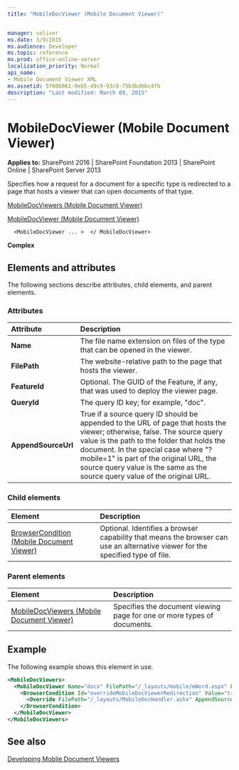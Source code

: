```yaml
---
title: "MobileDocViewer (Mobile Document Viewer)"


manager: soliver
ms.date: 3/9/2015
ms.audience: Developer
ms.topic: reference
ms.prod: office-online-server
localization_priority: Normal
api_name:
- Mobile Document Viewer XML
ms.assetid: 5f606061-9eb5-49c9-93c0-75b3bd6bc4f6
description: "Last modified: March 09, 2015"
---
```


# MobileDocViewer (Mobile Document Viewer)

 
  
 **Applies to:** SharePoint 2016 | SharePoint Foundation 2013 | SharePoint Online | SharePoint Server 2013
  
Specifies how a request for a document for a specific type is redirected to a page that hosts a viewer that can open documents of that type.
  
[MobileDocViewers (Mobile Document Viewer)](mobiledocviewers-mobile-document-viewer.md)
  
[MobileDocViewer (Mobile Document Viewer)](mobiledocviewer-mobile-document-viewer.md)
  
```
  <MobileDocViewer ... >  </ MobileDocViewer>
```

 **Complex**
## Elements and attributes

The following sections describe attributes, child elements, and parent elements.

### Attributes

|**Attribute**|**Description**|
|:-----|:-----|
|**Name** <br/> |The file name extension on files of the type that can be opened in the viewer.  <br/> |
|**FilePath** <br/> |The website-relative path to the page that hosts the viewer.  <br/> |
|**FeatureId** <br/> |Optional. The GUID of the Feature, if any, that was used to deploy the viewer page.  <br/> |
|**QueryId** <br/> |The query ID key; for example, "doc".  <br/> |
|**AppendSourceUrl** <br/> |True if a source query ID should be appended to the URL of page that hosts the viewer; otherwise, false. The source query value is the path to the folder that holds the document. In the special case where "?mobile=1" is part of the original URL, the source query value is the same as the source query value of the original URL.  <br/> |
   
### Child elements

|**Element**|**Description**|
|:-----|:-----|
|[BrowserCondition (Mobile Document Viewer)](browsercondition-mobile-document-viewer.md) <br/> |Optional. Identifies a browser capability that means the browser can use an alternative viewer for the specified type of file.  <br/> |
   
### Parent elements

|**Element**|**Description**|
|:-----|:-----|
|[MobileDocViewers (Mobile Document Viewer)](mobiledocviewers-mobile-document-viewer.md) <br/> |Specifies the document viewing page for one or more types of documents.  <br/> |
   
## Example

The following example shows this element in use.
  
```XML
<MobileDocViewers>
  <MobileDocViewer Name="docx" FilePath="/_layouts/mobile/mWord.aspx" FeatureId="8DFAF93D-E23C-4471-9347-07368668DDAF" QueryId="doc" AppendSourceUrl="true" >
    <BrowserCondition Id="overrideMobileDocViewerRedirection" Value="true">
      <Override FilePath="/_layouts/MobileDocHandler.ashx" AppendSourceUrl="false" />
    </BrowserCondition>
  </MobileDocViewer>
</MobileDocViewers>

```

## See also



[Developing Mobile Document Viewers](http://msdn.microsoft.com/library/acd5386d-7808-4fd8-843f-0a4ac9ddd6b0%28Office.15%29.aspx)

